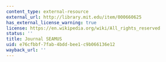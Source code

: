 ```yaml
---
content_type: external-resource
external_url: http://library.mit.edu/item/000660625
has_external_license_warning: true
license: https://en.wikipedia.org/wiki/All_rights_reserved
status: ''
title: Journal SEAMUS
uid: e76cfbbf-7fab-4bdd-bee1-c9b066136e12
wayback_url: ''
---
```

